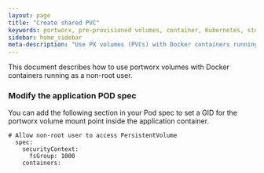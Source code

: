 ```yaml
---
layout: page
title: "Create shared PVC"
keywords: portworx, pre-provisioned volumes, container, Kubernetes, storage, Docker, k8s, flexvol, pv, persistent disk, StatefulSets
sidebar: home_sidebar
meta-description: "Use PX volumes (PVCs) with Docker containers running as a non-root user."
---
```


This document describes how to use portworx volumes with Docker containers running as a non-root user.

### Modify the application POD spec
You can add the following section in your Pod spec to set a GID for the portworx volume mount point inside the application container.

```
# Allow non-root user to access PersistentVolume
  spec:
    securityContext:
      fsGroup: 1000
    containers:
```
